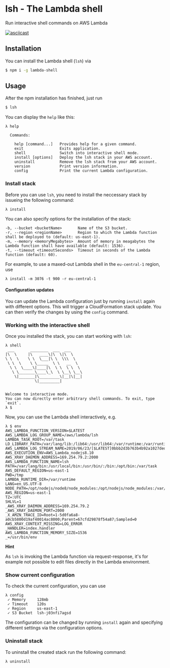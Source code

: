 # lsh - The Lambda shell
Run interactive shell commands on AWS Lambda

[![asciicast](https://asciinema.org/a/3sXv75GuyT3BA79fuLyvJSaa3.svg)](https://asciinema.org/a/3sXv75GuyT3BA79fuLyvJSaa3?autoplay=1&t=0)

## Installation

You can install the Lambda shell (`lsh`) via

```bash
$ npm i -g lambda-shell
```

## Usage

After the npm installation has finished, just run 

```bash
$ lsh
```

You can display the `help` like this:

```text
λ help

  Commands:

    help [command...]   Provides help for a given command.
    exit                Exits application.
    shell               Switch into interactive shell mode.
    install [options]   Deploy the lsh stack in your AWS account.
    uninstall           Remove the lsh stack from your AWS account.
    version             Print version information.
    config              Print the current Lambda configuration.

```

### Install stack

Before you can use `lsh`, you need to install the neccessary stack by issueing the following command:

```text
λ install
```

You can also specify options for the installation of the stack:

```text
-b, --bucket <bucketName>       Name of the S3 bucket.
-r, --region <regionName>       Region to which the Lambda function shall be deployed to (default: us-east-1).
-m, --memory <memoryMegabytes>  Amount of memory in meagabytes the Lambda function shall have available (default: 1536).
-t, --timeout <timeoutSeconds>  Timeout in seconds of the Lambda function (default: 60).
```

For example, to use a maxed-out Lambda shell in the `eu-central-1` region, use 

```text
λ install -m 3076 -t 900 -r eu-central-1
```

#### Configuration updates

You can update the Lambda configuration just by running `install` again with different options. This will trigger a CloudFormation stack update. You can then verify the changes by using the `config` command.

### Working with the interactive shell

Once you installed the stack, you can start working with `lsh`:

```text
λ shell
 ___       ________  ___  ___     
|\  \     |\   ____\|\  \|\  \    
\ \  \    \ \  \___|\ \  \\\  \   
 \ \  \    \ \_____  \ \   __  \  
  \ \  \____\|____|\  \ \  \ \  \ 
   \ \_______\____\_\  \ \__\ \__\
    \|_______|\_________\|__|\|__|
             \|_________|         
                                  
                                  
Welcome to interactive mode.
You can now directly enter arbitrary shell commands. To exit, type `exit`.
λ $ 
```

Now, you can use the Lambda shell interactively, e.g. 

```text
λ $ env
AWS_LAMBDA_FUNCTION_VERSION=$LATEST
AWS_LAMBDA_LOG_GROUP_NAME=/aws/lambda/lsh
LAMBDA_TASK_ROOT=/var/task
LD_LIBRARY_PATH=/var/lang/lib:/lib64:/usr/lib64:/var/runtime:/var/runtime/lib:/var/task:/var/task/lib:/opt/lib
AWS_LAMBDA_LOG_STREAM_NAME=2019/06/23/[$LATEST]0bbb2d3b763b4b92a1027dedf3cbd0e2
AWS_EXECUTION_ENV=AWS_Lambda_nodejs8.10
AWS_XRAY_DAEMON_ADDRESS=169.254.79.2:2000
AWS_LAMBDA_FUNCTION_NAME=lsh
PATH=/var/lang/bin:/usr/local/bin:/usr/bin/:/bin:/opt/bin:/var/task
AWS_DEFAULT_REGION=us-east-1
PWD=/tmp
LAMBDA_RUNTIME_DIR=/var/runtime
LANG=en_US.UTF-8
NODE_PATH=/opt/nodejs/node8/node_modules:/opt/nodejs/node_modules:/var/runtime/node_modules:/var/runtime:/var/task:/var/runtime/node_modules
AWS_REGION=us-east-1
TZ=:UTC
SHLVL=1
_AWS_XRAY_DAEMON_ADDRESS=169.254.79.2
_AWS_XRAY_DAEMON_PORT=2000
_X_AMZN_TRACE_ID=Root=1-5d0fa6a8-a0cb5800d19af40014ac8000;Parent=67cfd29878f54a87;Sampled=0
AWS_XRAY_CONTEXT_MISSING=LOG_ERROR
_HANDLER=index.handler
AWS_LAMBDA_FUNCTION_MEMORY_SIZE=1536
_=/usr/bin/env
```

**Hint**

As `lsh` is invoking the Lambda function via request-response, it's for example not possible to edit files directly in the Lambda environment.

### Show current configuration

To check the current configuration, you can use 

```text
λ config
 ✓ Memory     128mb
 ✓ Timeout    120s
 ✓ Region     us-east-1
 ✓ S3 Bucket  lsh-j03nfi7agsd
```

The configuration can be changed by running `install` again and specifying different settings via the configuration options.

### Uninstall stack

To uninstall the created stack run the following command:

```text
λ uninstall
```
